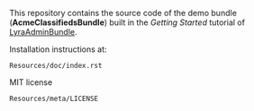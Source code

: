 This repository contains the source code of the demo bundle (**AcmeClassifiedsBundle**)
built in the *Getting Started* tutorial of [LyraAdminBundle](https://github.com/mgiagnoni/LyraAdminBundle).

Installation instructions at:

    Resources/doc/index.rst

MIT license

    Resources/meta/LICENSE
